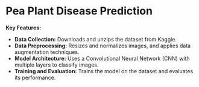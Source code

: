 # Pea Plant Disease Prediction

**Key Features:**
- **Data Collection:** Downloads and unzips the dataset from Kaggle.
- **Data Preprocessing:** Resizes and normalizes images, and applies data augmentation techniques.
- **Model Architecture:** Uses a Convolutional Neural Network (CNN) with multiple layers to classify images.
- **Training and Evaluation:** Trains the model on the dataset and evaluates its performance.

